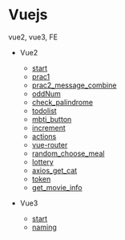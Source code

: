 # Vuejs
vue2, vue3, FE
- Vue2
    - [start](https://github.com/JeongmoRyu/Vuejs/blob/main/vue2/start.md)
    - [prac1](https://github.com/JeongmoRyu/Vuejs/blob/main/vue2/prac1.md)
    - [prac2_message_combine](https://github.com/JeongmoRyu/Vuejs/blob/main/vue2/prac2.md)
    - [oddNum](https://github.com/JeongmoRyu/Vuejs/blob/main/vue2/oddNum.md)
    - [check_palindrome](https://github.com/JeongmoRyu/Vuejs/blob/main/vue2/check_palindrome.md)
    - [todolist](https://github.com/JeongmoRyu/Vuejs/blob/main/vue2/todolist.md)
    - [mbti_button](https://github.com/JeongmoRyu/Vuejs/blob/main/vue2/mbti_button.md)
    - [increment](https://github.com/JeongmoRyu/Vuejs/blob/main/vue2/increment.md)
    - [actions](https://github.com/JeongmoRyu/Vuejs/blob/main/vue2/actions.md)
    - [vue-router](https://github.com/JeongmoRyu/Vuejs/blob/main/vue2/vue-router.md)
    - [random_choose_meal](https://github.com/JeongmoRyu/Vuejs/blob/main/vue2/random_choose_meal.md)
    - [lottery](https://github.com/JeongmoRyu/Vuejs/blob/main/vue2/lottery.md)
    - [axios_get_cat](https://github.com/JeongmoRyu/Vuejs/blob/main/vue2/axios_get_cat.md)
    - [token](https://github.com/JeongmoRyu/Vuejs/blob/main/vue2/token.md)
    - [get_movie_info](https://github.com/JeongmoRyu/Vuejs/blob/main/vue2/get_movie_info.md)

- Vue3
    - [start](https://github.com/JeongmoRyu/Vuejs/blob/main/vue3/start.md)
    - [naming](https://github.com/JeongmoRyu/Vuejs/blob/main/vue3/naming.md)